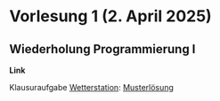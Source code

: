 # Vorlesung 1 (2. April 2025)

## Wiederholung Programmierung I

**Link**

Klausuraufgabe [Wetterstation]([https://jappuccini.github.io/java-docs/production/exam-exercises/exam-exercises-java1/class-diagrams/weather-station): [Musterlösung](https://github.com/appenmaier/java_wwibe224/blob/main/src/main/java/main/X01_ExamTask01.java](https://github.com/appenmaier/java_wwibe124/blob/main/src/main/java/main/X01_ExamTask01.java))
